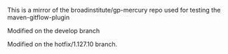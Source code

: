 This is a mirror of the broadinstitute/gp-mercury repo used for testing the maven-gitflow-plugin

Modified on the develop branch

Modified on the hotfix/1.127.10 branch.

